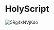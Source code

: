 # HolyScript

![5Rg4kNVjKdo](https://github.com/m16std/HolyScript/assets/113231151/5104e3ea-7807-4ed9-8ff7-c6a089fbd792)
